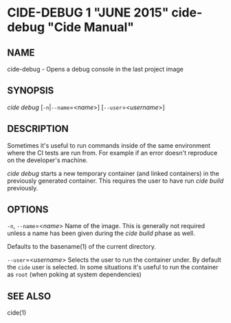 CIDE-DEBUG 1 "JUNE 2015" cide-debug "Cide Manual"
=================================================

NAME
----

cide-debug - Opens a debug console in the last project image

SYNOPSIS
--------

*cide debug* [`-n`|`--name`=<*name*>] [`--user`=<*username*>]

DESCRIPTION
-----------

Sometimes it's useful to run commands inside of the same environment where the
CI tests are run from. For example if an error doesn't reproduce on the
developer's machine.

*cide debug* starts a new temporary container (and linked containers) in the
previously generated container. This requires the user to have run *cide
build* previously.

OPTIONS
-------

`-n`, `--name`=<*name*>
  Name of the image. This is generally not required unless a name has been
  given during the *cide build* phase as well.

  Defaults to the basename(1) of the current directory.

`--user`=<*username*>
  Selects the user to run the container under. By default the `cide` user is
  selected. In some situations it's useful to run the container as `root`
  (when poking at system dependencies)

SEE ALSO
--------

cide(1)
